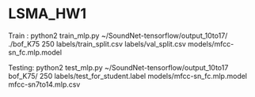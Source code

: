 # LSMA_HW1
Train : 
python2 train_mlp.py ~/SoundNet-tensorflow/output_10to17/ ./bof_K75 250 labels/train_split.csv labels/val_split.csv models/mfcc-sn_fc.mlp.model

Testing:
python2 test_mlp.py  ~/SoundNet-tensorflow/output_10to17  bof_K75/ 250  labels/test_for_student.label models/mfcc-sn_fc.mlp.model mfcc-sn7to14.mlp.csv
